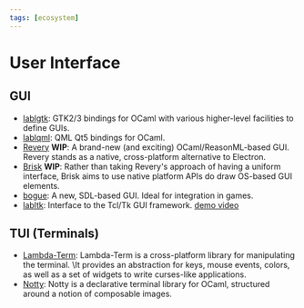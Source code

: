```yaml
---
tags: [ecosystem]
---
```


# User Interface

## GUI

* [lablgtk](http://lablgtk.forge.ocamlcore.org/):
GTK2/3 bindings for OCaml with various higher-level facilities to define GUIs.
* [lablqml](https://github.com/Kakadu/lablqml):
QML Qt5 bindings for OCaml.
* [Revery](https://github.com/revery-ui/revery) **WIP**:
A brand-new (and exciting) OCaml/ReasonML-based GUI.
Revery stands as a native, cross-platform alternative to Electron.
* [Brisk](https://github.com/briskml/brisk) **WIP**:
Rather than taking Revery's approach of having a uniform interface,
Brisk aims to use native platform APIs do draw OS-based GUI elements.
* [bogue](https://github.com/sanette/bogue):
A new, SDL-based GUI. Ideal for integration in games.
* [labltk](https://forge.ocamlcore.org/projects/labltk/):
Interface to the Tcl/Tk GUI framework.
[demo video](https://youtu.be/isFLxnDooL8)

## TUI (Terminals)
* [Lambda-Term](https://github.com/diml/lambda-term):
Lambda-Term is a cross-platform library for manipulating the terminal.
\It provides an abstraction for keys, mouse events, colors, as well as a set of widgets to write curses-like applications.
* [Notty](https://github.com/pqwy/notty):
Notty is a declarative terminal library for OCaml, structured around a notion of composable images.
